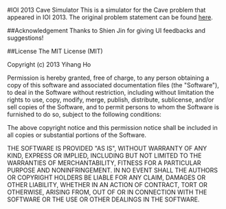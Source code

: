 #IOI 2013 Cave Simulator
This is a simulator for the Cave problem that appeared in IOI 2013. The original problem statement can be found [here](http://www.ioi2013.org/wp-content/uploads/tasks/day2/cave/cave.pdf "Cave"). 

##Acknowledgement
Thanks to Shien Jin for giving UI feedbacks and suggestions!

##License
The MIT License (MIT)

Copyright (c) 2013 Yihang Ho

Permission is hereby granted, free of charge, to any person obtaining a copy of this software and associated documentation files (the "Software"), to deal in the Software without restriction, including without limitation the rights to use, copy, modify, merge, publish, distribute, sublicense, and/or sell copies of the Software, and to permit persons to whom the Software is furnished to do so, subject to the following conditions:

The above copyright notice and this permission notice shall be included in all copies or substantial portions of the Software.

THE SOFTWARE IS PROVIDED "AS IS", WITHOUT WARRANTY OF ANY KIND, EXPRESS OR IMPLIED, INCLUDING BUT NOT LIMITED TO THE WARRANTIES OF MERCHANTABILITY, FITNESS FOR A PARTICULAR PURPOSE AND NONINFRINGEMENT. IN NO EVENT SHALL THE AUTHORS OR COPYRIGHT HOLDERS BE LIABLE FOR ANY CLAIM, DAMAGES OR OTHER LIABILITY, WHETHER IN AN ACTION OF CONTRACT, TORT OR OTHERWISE, ARISING FROM, OUT OF OR IN CONNECTION WITH THE SOFTWARE OR THE USE OR OTHER DEALINGS IN THE SOFTWARE.